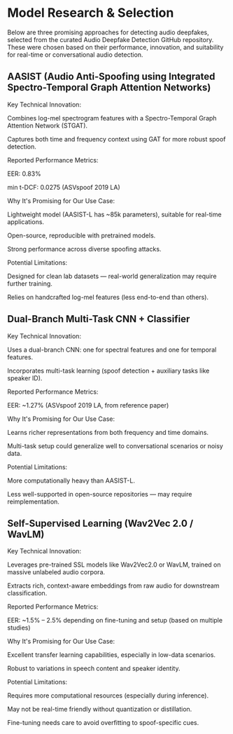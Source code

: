 # Model Research & Selection
Below are three promising approaches for detecting audio deepfakes, selected from the curated Audio Deepfake Detection GitHub repository. These were chosen based on their performance, innovation, and suitability for real-time or conversational audio detection.

## AASIST (Audio Anti-Spoofing using Integrated Spectro-Temporal Graph Attention Networks)
Key Technical Innovation:

Combines log-mel spectrogram features with a Spectro-Temporal Graph Attention Network (STGAT).

Captures both time and frequency context using GAT for more robust spoof detection.

Reported Performance Metrics:

EER: 0.83%

min t-DCF: 0.0275 (ASVspoof 2019 LA)

Why It's Promising for Our Use Case:

Lightweight model (AASIST-L has ~85k parameters), suitable for real-time applications.

Open-source, reproducible with pretrained models.

Strong performance across diverse spoofing attacks.

Potential Limitations:

Designed for clean lab datasets — real-world generalization may require further training.

Relies on handcrafted log-mel features (less end-to-end than others).

## Dual-Branch Multi-Task CNN + Classifier
Key Technical Innovation:

Uses a dual-branch CNN: one for spectral features and one for temporal features.

Incorporates multi-task learning (spoof detection + auxiliary tasks like speaker ID).

Reported Performance Metrics:

EER: ~1.27% (ASVspoof 2019 LA, from reference paper)

Why It's Promising for Our Use Case:

Learns richer representations from both frequency and time domains.

Multi-task setup could generalize well to conversational scenarios or noisy data.

Potential Limitations:

More computationally heavy than AASIST-L.

Less well-supported in open-source repositories — may require reimplementation.

## Self-Supervised Learning (Wav2Vec 2.0 / WavLM)
Key Technical Innovation:

Leverages pre-trained SSL models like Wav2Vec2.0 or WavLM, trained on massive unlabeled audio corpora.

Extracts rich, context-aware embeddings from raw audio for downstream classification.

Reported Performance Metrics:

EER: ~1.5% – 2.5% depending on fine-tuning and setup (based on multiple studies)

Why It's Promising for Our Use Case:

Excellent transfer learning capabilities, especially in low-data scenarios.

Robust to variations in speech content and speaker identity.

Potential Limitations:

Requires more computational resources (especially during inference).

May not be real-time friendly without quantization or distillation.

Fine-tuning needs care to avoid overfitting to spoof-specific cues.
